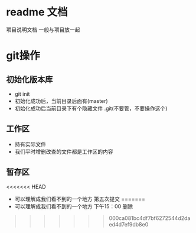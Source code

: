 # readme 文档
项目说明文档
一般与项目放一起

# git操作

## 初始化版本库
- git init
- 初始化成功后，当前目录后面有(master)
- 初始化成功后当前目录下有个隐藏文件 .git(不要管，不要操作这个)

## 工作区
- 持有实际文件
- 我们平时增删改查的文件都是工作区的内容

## 暂存区
<<<<<<< HEAD
- 可以理解成我们看不到的一个地方 第五次提交 
=======
- 可以理解成我们看不到的一个地方 下午15：00 
  删除
>>>>>>> 000ca081bc4df7bf6272544d2daed4d7ef9db8e0
